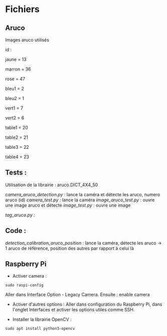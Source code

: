 # Fichiers
## Aruco
Images aruco utilisés

id :

jaune = 13

marron = 36

rose = 47

bleu1 = 2 

bleu2 = 1

vert1 = 7

vert2 = 6

table1 = 20

table2 = 21

table3 = 22

table4 = 23

## Tests :
Utilisation de la librairie : aruco.DICT_4X4_50 

*camera_aruco_detection.py*  : lance la caméra et détecte les aruco, numero aruco (id)
*camera_test.py*             : lance la caméra
*image_aruco_test.py*        : ouvre une image aruco et détecte 
*image_test.py*              : ouvre une image

*tag_aruco.py*               : 

## Code :
*detection_calibration_aruco_position* : lance la caméra, détecte les aruco -> 1 aruco de référence, position des autres par rapport à celui là 

## Raspberry Pi
- Activer camera : 
```
sudo raspi-config
```
Aller dans Interface Option - Legacy Camera. Ensuite : enable camera

- Activer d'autres options : Aller dans configuration du Raspberry Pi, dans l'onglet Interfaces et activer les options utiles comme SSH.

- Installer la librairie OpenCV : 

```
sudo apt install python3-opencv
```
